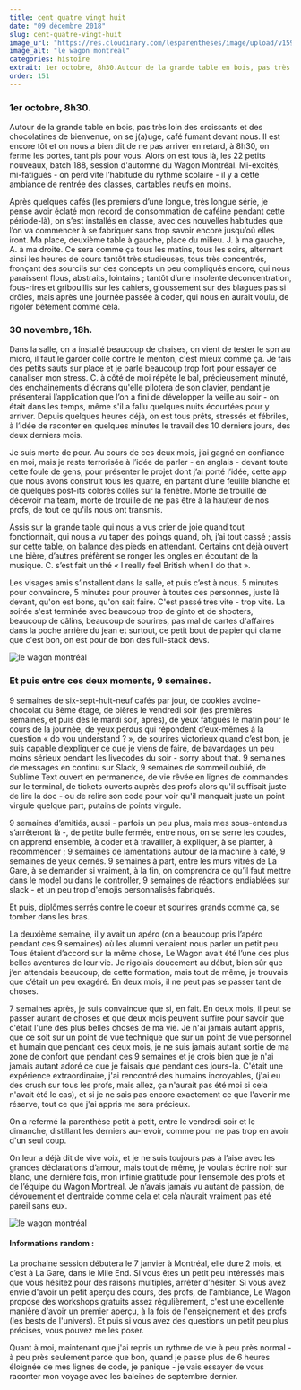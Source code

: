 ```yaml
---
title: cent quatre vingt huit
date: "09 décembre 2018"
slug: cent-quatre-vingt-huit
image_url: "https://res.cloudinary.com/lesparentheses/image/upload/v1590954573/151_188/180-RAJ_Wagon_30novembre_18_180.jpg"
image_alt: "le wagon montréal"
categories: histoire
extrait: 1er octobre, 8h30.Autour de la grande table en bois, pas très loin des croissants et des chocolatines de bienvenue, on se j(a)uge, café fumant devant nous. Il est encore tôt et on nous a bien dit de ne pas arriver en retard, à 8h30, on ferme les portes, tant pis pour vous. Alors on est tous là, les 22 petits nouveaux, batch 188, session d'automne du Wagon Montréal.
order: 151
---
```


<div class="main-container">
    <h3 class="single-post--section-title ">
      1er octobre, 8h30.
    </h3>
    <p class="single-post--text">
      Autour de la grande table en bois, pas très loin des croissants et des chocolatines de bienvenue, on se j(a)uge, café fumant devant nous. Il est encore tôt et on nous a bien dit de ne pas arriver en retard, à 8h30, on ferme les portes, tant pis pour vous. Alors on est tous là, les 22 petits nouveaux, batch 188, session d'automne du Wagon Montréal. Mi-excités, mi-fatigués - on perd vite l’habitude du rythme scolaire - il y a cette ambiance de rentrée des classes, cartables neufs en moins.
    </p>
    <p class="single-post--text">
      Après quelques cafés (les premiers d’une longue, très longue série, je pense avoir éclaté mon record de consommation de caféine pendant cette période-là), on s’est installés en classe, avec ces nouvelles habitudes que l’on va commencer à se fabriquer sans trop savoir encore jusqu’où elles iront. Ma place, deuxième table à gauche, place du milieu. J. à ma gauche, A. à ma droite. Ce sera comme ça tous les matins, tous les soirs, alternant ainsi les heures de cours tantôt très studieuses, tous très concentrés, fronçant des sourcils sur des concepts un peu compliqués encore, qui nous paraissent flous, abstraits, lointains ; tantôt d’une insolente déconcentration, fous-rires et gribouillis sur les cahiers, gloussement sur des blagues pas si drôles, mais après une journée passée à coder, qui nous en aurait voulu, de rigoler bêtement comme cela.
    </p>

  </section>
  <section class="single-post--section">
    <h3 class="single-post--section-title ">
      30 novembre, 18h.
    </h3>
    <p class="single-post--text">
      Dans la salle, on a installé beaucoup de chaises, on vient de tester le son au micro, il faut le garder collé contre le menton, c'est mieux comme ça. Je fais des petits sauts sur place et je parle beaucoup trop fort pour essayer de canaliser mon stress. C. à côté de moi répète le bal, précieusement minuté, des enchainements d'écrans qu'elle pilotera de son clavier, pendant je présenterai l’application que l’on a fini de développer la veille au soir - on était dans les temps, même s'il a fallu quelques nuits écourtées pour y arriver. Depuis quelques heures déjà, on est tous prêts, stressés et fébriles, à l’idée de raconter en quelques minutes le travail des 10 derniers jours, des deux derniers mois.
    </p>
    <p class="single-post--text">
      Je suis morte de peur. Au cours de ces deux mois, j’ai gagné en confiance en moi, mais je reste terrorisée à l’idée de parler - en anglais - devant toute cette foule de gens, pour présenter le projet dont j’ai porté l’idée, cette app que nous avons construit tous les quatre, en partant d’une feuille blanche et de quelques post-its colorés collés sur la fenêtre. Morte de trouille de décevoir ma team, morte de trouille de ne pas être à la hauteur de nos profs, de tout ce qu'ils nous ont transmis.
    </p>
    <p class="single-post--text">
      Assis sur la grande table qui nous a vus crier de joie quand tout fonctionnait, qui nous a vu taper des poings quand, oh, j’ai tout cassé ; assis sur cette table, on balance des pieds en attendant. Certains ont déjà ouvert une bière, d’autres préfèrent se ronger les ongles en écoutant de la musique. C. s’est fait un thé « I really feel British when I do that ».
    </p>
    <p class="single-post--text">
      Les visages amis s’installent dans la salle, et puis c’est à nous. 5 minutes pour convaincre, 5 minutes pour prouver à toutes ces personnes, juste là devant, qu'on est bons, qu'on sait faire. C'est passé très vite - trop vite. La soirée s'est terminée avec beaucoup trop de ginto et de shooters, beaucoup de câlins, beaucoup de sourires, pas mal de cartes d'affaires dans la poche arrière du jean et surtout, ce petit bout de papier qui clame que c'est bon, on est pour de bon des full-stack devs.
    </p>
  </section>
  <div class="single-post--image">
    <img src="https://res.cloudinary.com/lesparentheses/image/upload/v1590954571/151_188/175-RAJ_Wagon_30novembre_18_176.jpg" alt="le wagon montréal">
  </div>
  <section class="single-post--section">
    <h3 class="single-post--section-title ">Et puis entre ces deux moments, 9 semaines.</h3>
    <p class="single-post--text">
      9 semaines de six-sept-huit-neuf cafés par jour, de cookies avoine-chocolat du 8ème étage, de bières le vendredi soir (les premières semaines, et puis dès le mardi soir, après), de yeux fatigués le matin pour le cours de la journée, de yeux perdus qui répondent d’eux-mêmes à la question « do you understand ? », de sourires victorieux quand c’est bon, je suis capable d’expliquer ce que je viens de faire, de bavardages un peu moins sérieux pendant les livecodes du soir - sorry about that. 9 semaines de messages en continu sur Slack, 9 semaines de sommeil oublié, de Sublime Text ouvert en permanence, de vie rêvée en lignes de commandes sur le terminal, de tickets ouverts auprès des profs alors qu'il suffisait juste de lire la doc - ou de relire son code pour voir qu'il manquait juste un point virgule quelque part, putains de points virgule.
    </p>
    <p class="single-post--text">
      9 semaines d’amitiés, aussi - parfois un peu plus, mais mes sous-entendus s’arrêteront là -, de petite bulle fermée, entre nous, on se serre les coudes, on apprend ensemble, à coder et à travailler, à expliquer, à se planter, à recommencer ; 9 semaines de lamentations autour de la machine à café, 9 semaines de yeux cernés. 9 semaines à part, entre les murs vitrés de La Gare, à se demander si vraiment, à la fin, on comprendra ce qu’il faut mettre dans le model ou dans le controller, 9 semaines de réactions endiablées sur slack - et un peu trop d'emojis personnalisés fabriqués.
    </p>
    <p class="single-post--text">
      Et puis, diplômes serrés contre le coeur et sourires grands comme ça, se tomber dans les bras.
    </p>
    <p class="single-post--text">
      La deuxième semaine, il y avait un apéro (on a beaucoup pris l’apéro pendant ces 9 semaines) où les alumni venaient nous parler un petit peu. Tous étaient d’accord sur la même chose, Le Wagon avait été l’une des plus belles aventures de leur vie. Je rigolais doucement au début, bien sûr que j’en attendais beaucoup, de cette formation, mais tout de même, je trouvais que c’était un peu exagéré. En deux mois, il ne peut pas se passer tant de choses.
    </p>
    <p class="single-post--text">
      7 semaines après, je suis convaincue que si, en fait. En deux mois, il peut se passer autant de choses et que deux mois peuvent suffire pour savoir que c'était l'une des plus belles choses de ma vie. Je n'ai jamais autant appris, que ce soit sur un point de vue technique que sur un point de vue personnel et humain que pendant ces deux mois, je ne suis jamais autant sortie de ma zone de confort que pendant ces 9 semaines et je crois bien que je n'ai jamais autant adoré ce que je faisais que pendant ces jours-là. C'était une expérience extraordinaire, j'ai rencontré des humains incroyables, (j'ai eu des crush sur tous les profs, mais allez, ça n'aurait pas été moi si cela n'avait été le cas), et si je ne sais pas encore exactement ce que l'avenir me réserve, tout ce que j'ai appris me sera précieux.
    </p>
    <p class="single-post--text">
      On a refermé la parenthèse petit à petit, entre le vendredi soir et le dimanche, distillant les derniers au-revoir, comme pour ne pas trop en avoir d'un seul coup.
    </p>
    <p class="single-post--text">
      On leur a déjà dit de vive voix, et je ne suis toujours pas à l’aise avec les grandes déclarations d’amour, mais tout de même, je voulais écrire noir sur blanc, une dernière fois, mon infinie gratitude pour l’ensemble des profs et de l’équipe du Wagon Montréal. Je n’avais jamais vu autant de passion, de dévouement et d’entraide comme cela et cela n’aurait vraiment pas été pareil sans eux.
    </p>
  </section>
    <div class="single-post--image">
    <img src="https://res.cloudinary.com/lesparentheses/image/upload/v1590954573/151_188/180-RAJ_Wagon_30novembre_18_180.jpg" alt="le wagon montréal">
  </div>

  <section class="single-post--section">
    <h4 class="single-post--infos-box-title">Informations random :</h4>
    <p class="single-post--text">
      La prochaine session débutera le 7 janvier à Montréal, elle dure 2 mois, et c’est à La Gare, dans le Mile End. Si vous êtes un petit peu intéressés mais que vous hésitez pour des raisons multiples, arrêter d’hésiter. Si vous avez envie d'avoir un petit aperçu des cours, des profs, de l'ambiance, Le Wagon propose des workshops gratuits assez régulièrement, c'est une excellente manière d'avoir un premier aperçu, à la fois de l'enseignement et des profs (les bests de l'univers). Et puis si vous avez des questions un petit peu plus précises, vous pouvez me les poser.
    </p>
    <p class="single-post--text">
      Quant à moi, maintenant que j'ai repris un rythme de vie à peu près normal - à peu près seulement parce que bon, quand je passe plus de 6 heures éloignée de mes lignes de code, je panique - je vais essayer de vous raconter mon voyage avec les baleines de septembre dernier.
    </p>
  </section>
</div>
